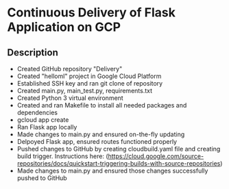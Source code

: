 Continuous Delivery of Flask Application on GCP
 =============

Description
---------------

* Created GitHub repository "Delivery" 
* Created "helloml" project in Google Cloud Platform
* Established SSH key and ran git clone of repository
* Created main.py, main_test.py, requirements.txt
* Created Python 3 virtual environment
* Created and ran Makefile to install all needed packages and dependencies
* gcloud app create 
* Ran Flask app locally
* Made changes to main.py and ensured on-the-fly updating
* Delpoyed Flask app, ensured routes functioned properly
* Pushed changes to GitHub by creating cloudbuild.yaml file and creating build trigger.  Instructions here: (https://cloud.google.com/source-repositories/docs/quickstart-triggering-builds-with-source-repositories) 
* Made changes to main.py and ensured those changes successfully pushed to GitHub
